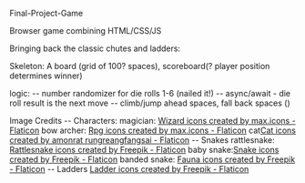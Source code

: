 Final-Project-Game

Browser game combining HTML/CSS/JS

Bringing back the classic chutes and ladders:

Skeleton: A board (grid of 100? spaces), scoreboard(? player position determines winner)

logic:
-- number randomizer for die rolls 1-6 (nailed it!)
-- async/await - die roll result is the next move
-- climb/jump ahead spaces, fall back spaces ()

Image Credits
-- Characters:
magician: <a href="https://www.flaticon.com/free-icons/wizard" title="wizard icons">Wizard icons created by max.icons - Flaticon</a>
bow archer: <a href="https://www.flaticon.com/free-icons/rpg" title="rpg icons">Rpg icons created by max.icons - Flaticon</a>
cat<a href="https://www.flaticon.com/free-icons/cat" title="cat icons">Cat icons created by amonrat rungreangfangsai - Flaticon</a>
-- Snakes
rattlesnake: <a href="https://www.flaticon.com/free-icons/rattlesnake" title="rattlesnake icons">Rattlesnake icons created by Freepik - Flaticon</a>
baby snake:<a href="https://www.flaticon.com/free-icons/snake" title="snake icons">Snake icons created by Freepik - Flaticon</a>
banded snake:
<a href="https://www.flaticon.com/free-icons/fauna" title="fauna icons">Fauna icons created by Freepik - Flaticon</a>
-- Ladders
<a href="https://www.flaticon.com/free-icons/ladder" title="ladder icons">Ladder icons created by Freepik - Flaticon</a>
